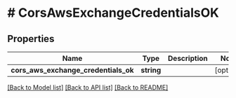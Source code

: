 # # CorsAwsExchangeCredentialsOK

## Properties

Name | Type | Description | Notes
------------ | ------------- | ------------- | -------------
**cors_aws_exchange_credentials_ok** | **string** |  | [optional]

[[Back to Model list]](../../README.md#models) [[Back to API list]](../../README.md#endpoints) [[Back to README]](../../README.md)
